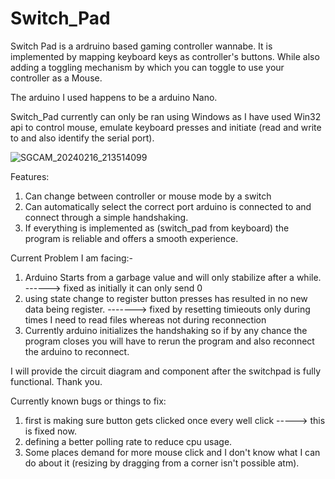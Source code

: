 # Switch_Pad
Switch Pad is a ardruino based gaming controller wannabe. It is implemented by mapping keyboard keys as controller's buttons. While also adding a toggling mechanism by which you can toggle to use your controller as a Mouse.

The arduino I used happens to be a arduino Nano.

Switch_Pad currently can only be ran using Windows as I have used Win32 api to control mouse, emulate keyboard presses and initiate (read and write to and also identify the serial port).

![SGCAM_20240216_213514099](https://github.com/Celestial071/Switch_Pad/assets/157342628/03a64469-0cb4-455a-bd7b-7af00b3b2b80)


Features:
1. Can change between controller or mouse mode by a switch
2. Can automatically select the correct port arduino is connected to and connect through a simple handshaking.
3. If everything is implemented as (switch_pad from keyboard) the program is reliable and offers a smooth experience.


Current Problem I am facing:-
1. Arduino Starts from a garbage value and will only stabilize after a while. ------> fixed as initially it can only send 0
2. using state change to register button presses has resulted in no new data being register. -------> fixed by resetting timieouts only during times I need to read files whereas not during reconnection
3. Currently arduino initializes the handshaking so if by any chance the program closes you will have to rerun the program and also reconnect the arduino to reconnect.


I will provide the circuit diagram and component after the switchpad is fully functional. Thank you.

Currently known bugs or things to fix:
1. first is making sure button gets clicked once every well click   -----> this is fixed now.
2. defining a better polling rate to reduce cpu usage.
3. Some places demand for more mouse click and I don't know what I can do about it (resizing by dragging from a corner isn't possible atm).

